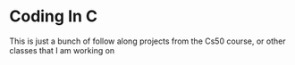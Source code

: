 # Coding In C
This is just a bunch of follow along projects from the Cs50 course, or other classes that I am working on
